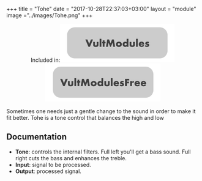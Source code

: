 +++
title = "Tohe"
date = "2017-10-28T22:37:03+03:00"
layout = "module"
image ="../images/Tohe.png"
+++

<center>Included in:<img src="../images/VultModulesSticker.svg"> <img src="../images/VultModulesFreeSticker.svg"> </center>


Sometimes one needs just a gentle change to the sound in order to make it fit better. Tohe is a tone control that balances the high and low

## Documentation

- **Tone**: controls the internal filters. Full left you'll get a bass sound. Full right cuts the bass and enhances the treble.
- **Input**: signal to be processed.
- **Output**: processed signal.

